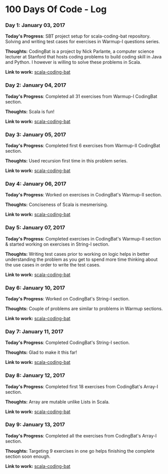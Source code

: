 # 100 Days Of Code - Log

### Day 1: January 03, 2017

**Today's Progress**: SBT project setup for scala-coding-bat repository. Solving and writing test cases for exercises in Warmup-I questions series.

**Thoughts:** CodingBat is a project by Nick Parlante, a computer science lecturer at Stanford that hosts coding problems to build coding skill in Java and Python. I however is willing to solve these problems in Scala.

**Link to work:** [scala-coding-bat](https://github.com/codingkapoor/scala-coding-bat)

### Day 2: January 04, 2017

**Today's Progress**: Completed all 31 exercises from Warmup-I CodingBat section.

**Thoughts:** Scala is fun!

**Link to work:** [scala-coding-bat](https://github.com/codingkapoor/scala-coding-bat)

### Day 3: January 05, 2017

**Today's Progress**: Completed first 6 exercises from Warmup-II CodingBat section.

**Thoughts:** Used recursion first time in this problem series.

**Link to work:** [scala-coding-bat](https://github.com/codingkapoor/scala-coding-bat)


### Day 4: January 06, 2017

**Today's Progress**: Worked on exercises in CodingBat's Warmup-II section.

**Thoughts:** Conciseness of Scala is mesmerising.

**Link to work:** [scala-coding-bat](https://github.com/codingkapoor/scala-coding-bat)

### Day 5: January 07, 2017

**Today's Progress**: Completed exercises in CodingBat's Warmup-II section & started working on exercises in String-I section.

**Thoughts:** Writing test cases prior to working on logic helps in better understanding the problem as you get to spend more time thinking about the use cases in order to write the test cases.

**Link to work:** [scala-coding-bat](https://github.com/codingkapoor/scala-coding-bat)

### Day 6: January 10, 2017

**Today's Progress**: Worked on CodingBat's String-I section.

**Thoughts:** Couple of problems are similar to problems in Warmup sections.

**Link to work:** [scala-coding-bat](https://github.com/codingkapoor/scala-coding-bat)

### Day 7: January 11, 2017

**Today's Progress**: Completed CodingBat's String-I section.

**Thoughts:** Glad to make it this far!

**Link to work:** [scala-coding-bat](https://github.com/codingkapoor/scala-coding-bat)

### Day 8: January 12, 2017

**Today's Progress**: Completed first 18 exercises from CodingBat's Array-I section.

**Thoughts:** Array are mutable unlike Lists in Scala.

**Link to work:** [scala-coding-bat](https://github.com/codingkapoor/scala-coding-bat)

### Day 9: January 13, 2017

**Today's Progress**: Completed all the exercises from CodingBat's Array-I section.

**Thoughts:** Targeting 9 exercises in one go helps finishing the complete section soon enough.

**Link to work:** [scala-coding-bat](https://github.com/codingkapoor/scala-coding-bat)
